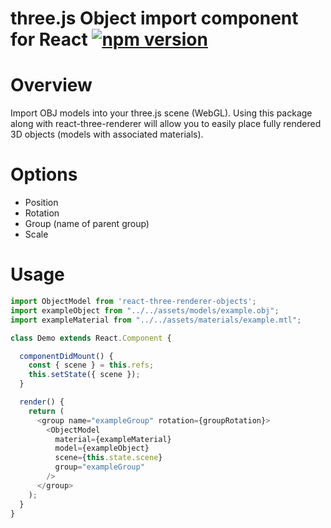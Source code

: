 # three.js Object import component for React [![npm version](https://badge.fury.io/js/react-three-renderer-objects.svg)](https://badge.fury.io/js/react-three-renderer-objects)

# Overview
Import OBJ models into your three.js scene (WebGL). Using this package along with react-three-renderer will allow you to easily place fully rendered 3D objects (models with associated materials).

# Options
- Position
- Rotation
- Group (name of parent group)
- Scale

# Usage

```javascript
import ObjectModel from 'react-three-renderer-objects';
import exampleObject from "../../assets/models/example.obj";
import exampleMaterial from "../../assets/materials/example.mtl";

class Demo extends React.Component {

  componentDidMount() {
    const { scene } = this.refs;
    this.setState({ scene });
  }

  render() {
    return (
      <group name="exampleGroup" rotation={groupRotation}>
        <ObjectModel
          material={exampleMaterial}
          model={exampleObject}
          scene={this.state.scene}
          group="exampleGroup"
        />
      </group>
    );
  }
}
```
